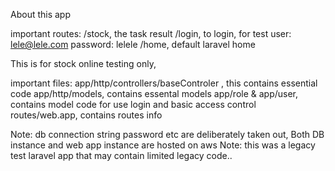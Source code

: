 About this app

important routes:
/stock, the task result
/login, to login, for test user: lele@lele.com password: lelele
/home, default laravel home


This is for stock online testing only,

important files:
app/http/controllers/baseControler , this contains essential code
app/http/models, contains essental models
app/role & app/user, contains model code for use login and basic access control
routes/web.app, contains routes info


Note: db connection string password etc are deliberately taken out, Both DB instance and web app instance are hosted on aws
Note: this was a legacy test laravel app that may contain limited legacy code..

